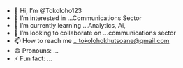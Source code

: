 - 👋 Hi, I’m @Tokoloho123
- 👀 I’m interested in ...Communications Sector
- 🌱 I’m currently learning ...Analytics, Ai, 
- 💞️ I’m looking to collaborate on ...communications sector
- 📫 How to reach me ...tokolohokhutsoane@gmail.com
- 😄 Pronouns: ...
- ⚡ Fun fact: ...

<!---
Tokoloho123/Tokoloho123 is a ✨ special ✨ repository because its `README.md` (this file) appears on your GitHub profile.
You can click the Preview link to take a look at your changes.
--->

